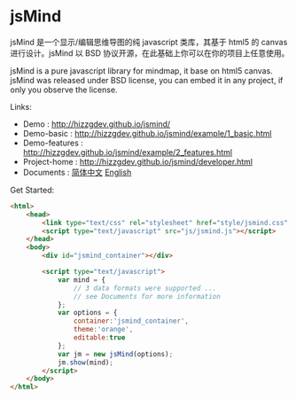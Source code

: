 jsMind
======

jsMind 是一个显示/编辑思维导图的纯 javascript 类库，其基于 html5 的 canvas 进行设计。jsMind 以 BSD 协议开源，在此基础上你可以在你的项目上任意使用。

jsMind is a pure javascript library for mindmap, it base on html5 canvas. jsMind was released under BSD license, you can embed it in any project, if only you observe the license.

Links:

* Demo : <http://hizzgdev.github.io/jsmind/>
* Demo-basic : <http://hizzgdev.github.io/jsmind/example/1_basic.html>
* Demo-features : <http://hizzgdev.github.io/jsmind/example/2_features.html>
* Project-home : <http://hizzgdev.github.io/jsmind/developer.html>
* Documents : [简体中文][1] [English][2]

Get Started:

```html
<html>
    <head>
        <link type="text/css" rel="stylesheet" href="style/jsmind.css" />
        <script type="text/javascript" src="js/jsmind.js"></script>
    </head>
    <body>
        <div id="jsmind_container"></div>

        <script type="text/javascript">
            var mind = {
                // 3 data formats were supported ...
                // see Documents for more information
            };
            var options = {
                container:'jsmind_container',
                theme:'orange',
                editable:true
            };
            var jm = new jsMind(options);
            jm.show(mind);
        </script>
    </body>
</html>
```

[1]:docs/zh/index.md
[2]:docs/en/index.md
